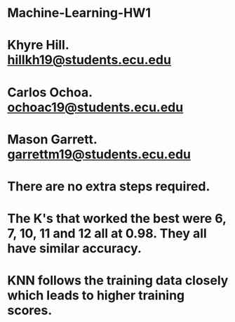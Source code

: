 # Machine-Learning-HW1

# Khyre Hill. hillkh19@students.ecu.edu
# Carlos Ochoa.  ochoac19@students.ecu.edu
# Mason Garrett.  garrettm19@students.ecu.edu

# There are no extra steps required.

# The K's that worked the best were 6, 7, 10, 11 and 12 all at 0.98. They all have similar accuracy.


# KNN follows the training data  closely which leads to higher training scores.

